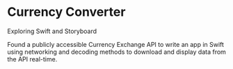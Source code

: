 # Currency Converter
Exploring Swift and Storyboard

Found a publicly accessible Currency Exchange API to write an app in Swift using networking and decoding methods to download and display data from the API real-time.

